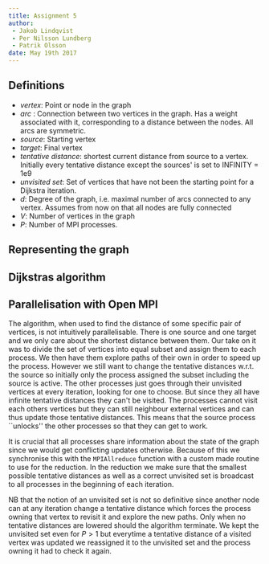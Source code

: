 ```yaml
---
title: Assignment 5
author:
 - Jakob Lindqvist
 - Per Nilsson Lundberg
 - Patrik Olsson
date: May 19th 2017
---
```

## Definitions
- _vertex_: Point or node in the graph
- _arc_ : Connection between two vertices in the graph. Has a weight associated with it, corresponding to a distance between the nodes. All arcs are symmetric.
- _source_: Starting vertex
- _target_: Final vertex
- _tentative distance_: shortest current distance from source to a vertex. Initially every tentative distance except the sources' is set to INFINITY = 1e9
- _unvisited set_: Set of vertices that have not been the starting point for a Dijkstra iteration.
- $d$: Degree of the graph, i.e. maximal number of arcs connected to any vertex. Assumes from now on that all nodes are fully connected
- $V$: Number of vertices in the graph
- $P$: Number of MPI processes.

## Representing the graph

## Dijkstras algorithm


## Parallelisation with Open MPI

The algorithm, when used to find the distance of some specific pair of vertices, is not intuitively parallelisable. There is one source and one target and we only care about the shortest distance between them. Our take on it was to divide the set of vertices into equal subset and assign them to each process. We then have them explore paths of their own in order to speed up the process. However we still want to change the tentative distances w.r.t. the source so initially only the process assigned the subset including the source is active. The other processes just goes through their unvisited vertices at every iteration, looking for one to choose. But since they all have infinite tentative distances they can't be visited. The processes cannot visit each others vertices but they can still neighbour external vertices and can thus update those tentative distances. This means that the source process ``unlocks'' the other processes so that they can get to work.

It is crucial that all processes share information about the state of the graph since we would get conflicting updates otherwise. Because of this we synchronise this with the ```MPIAllreduce``` function with a custom made routine to use for the reduction. In the reduction we make sure that the smallest possible tentative distances as well as a correct unvisited set is broadcast to all processes in the beginning of each iteration.

NB that the notion of an unvisited set is not so definitive since another node can at any iteration change a tentative distance which forces the process owning that vertex to revisit it and explore the new paths. Only when no tentative distances are lowered should the algorithm terminate. We kept the unvisited set even for $P>1$ but everytime a tentative distance of a visited vertex was updated we reassigned it to the unvisited set and the process owning it had to check it again.
















